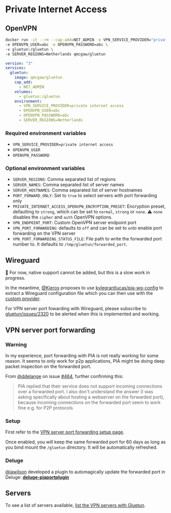 # Private Internet Access

## OpenVPN

```sh
docker run -it --rm --cap-add=NET_ADMIN -e VPN_SERVICE_PROVIDER="private internet access" \
-e OPENVPN_USER=abc -e OPENVPN_PASSWORD=abc \
-v gluetun:/gluetun \
-e SERVER_REGIONS=Netherlands qmcgaw/gluetun
```

```yml
version: "3"
services:
  gluetun:
    image: qmcgaw/gluetun
    cap_add:
      - NET_ADMIN
    volumes:
      - gluetun:/gluetun
    environment:
      - VPN_SERVICE_PROVIDER=private internet access
      - OPENVPN_USER=abc
      - OPENVPN_PASSWORD=abc
      - SERVER_REGIONS=Netherlands
```

### Required environment variables

- `VPN_SERVICE_PROVIDER=private internet access`
- `OPENVPN_USER`
- `OPENVPN_PASSWORD`

### Optional environment variables

- `SERVER_REGIONS`: Comma separated list of regions
- `SERVER_NAMES`: Comma separated list of server names
- `SERVER_HOSTNAMES`: Comma separated list of server hostnames
- `PORT_FORWARD_ONLY`: Set to `true` to select servers with port forwarding only
- `PRIVATE_INTERNET_ACCESS_OPENVPN_ENCRYPTION_PRESET`: Encryption preset, defaulting to `strong`, which can be set to `normal`, `strong` or `none`. ⚠️ `none` disables the `cipher` and `auth` OpenVPN options.
- `VPN_ENDPOINT_PORT`: Custom OpenVPN server endpoint port
- `VPN_PORT_FORWARDING`: defaults to `off` and can be set to `on`to enable port forwarding on the VPN server
- `VPN_PORT_FORWARDING_STATUS_FILE`: File path to write the forwarded port number to. It defaults to `/tmp/gluetun/forwarded_port`.

## Wireguard

💁 For now, native support cannot be added, but this is a slow work in progress.

In the meantime, [@Kieros](https://github.com/Kieros) proposes to use [kylegrantlucas/pia-wg-config](https://github.com/kylegrantlucas/pia-wg-config) to extract a Wireguard configuration file which you can then use with the [custom provider](custom.md#wireguard).

For VPN server port fowarding with Wireguard, please subscribe to [gluetun/issues/2320](https://github.com/qdm12/gluetun/issues/2320) to be alerted when this is implemented and working.

## VPN server port forwarding

### Warning

In my experience, port forwarding with PIA is not really working for some reason. It seems to only work for p2p applications, PIA might be doing deep packet inspection on the forwarded port.

From [@ddelange](https://github.com/ddelange) on issue [#464](https://github.com/qdm12/gluetun/issues/464#issuecomment-1091966502), further confirming this:

> PIA replied that their service does not support incoming connections over a forwarded port.
> I also don't understand the answer (I was asking specifically about hosting a webserver on the forwarded port), because incoming connections on the forwarded port seem to work fine e.g. for P2P protocols

### Setup

First refer to the [VPN server port forwarding setup page](../advanced/vpn-port-forwarding.md#native-integrations).

Once enabled, you will keep the same forwarded port for 60 days as long as you bind mount the `/gluetun` directory. It will be automatically refreshed.

### Deluge

[@jawilson](https://github.com/jawilson) developed a plugin to automagically update the forwarded port in Deluge: [**deluge-piaportplugin**](https://github.com/jawilson/deluge-piaportplugin)

## Servers

To see a list of servers available, [list the VPN servers with Gluetun](../servers.md#list-of-vpn-servers).
